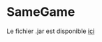 # SameGame

Le fichier .jar est disponible [ici](https://github.com/nicolasAinouz/SameGame/blob/main/SameGame1.8.jar)
